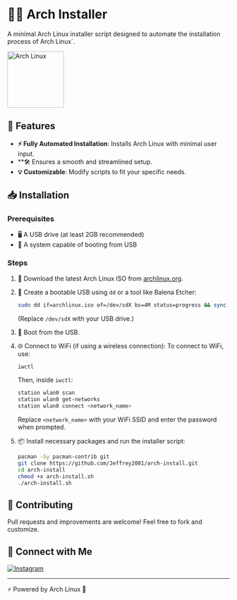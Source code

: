 # 🏴‍☠️ Arch Installer

A minimal Arch Linux installer script designed to automate the installation process of Arch Linux`.

<img src="https://upload.wikimedia.org/wikipedia/commons/thumb/1/13/Arch_Linux_%22Crystal%22_icon.svg/640px-Arch_Linux_%22Crystal%22_icon.svg.png" width="128" height="128" alt="Arch Linux"/>

## 🚀 Features
- **⚡ Fully Automated Installation**: Installs Arch Linux with minimal user input.
- **🛠️ Ensures a smooth and streamlined setup.
- **💡 Customizable**: Modify scripts to fit your specific needs.

## 📥 Installation

### Prerequisites
- 🖥️ A USB drive (at least 2GB recommended)
- 💾 A system capable of booting from USB

### Steps

1. 🔗 Download the latest Arch Linux ISO from [archlinux.org](https://archlinux.org/download/).
2. 📀 Create a bootable USB using `dd` or a tool like Balena Etcher:
   ```bash
   sudo dd if=archlinux.iso of=/dev/sdX bs=4M status=progress && sync
   ```
   (Replace `/dev/sdX` with your USB drive.)

3. 🏁 Boot from the USB.

4. 🌐 Connect to WiFi (if using a wireless connection):
   To connect to WiFi, use:
   ```bash
   iwctl
   ```
   Then, inside `iwctl`:
   ```bash
   station wlan0 scan
   station wlan0 get-networks
   station wlan0 connect <network_name>
   ```
   Replace `<network_name>` with your WiFi SSID and enter the password when prompted.

5. 📦 Install necessary packages and run the installer script:
   ```bash
   pacman -Sy pacman-contrib git
   git clone https://github.com/Jeffrey2081/arch-install.git
   cd arch-install
   chmod +x arch-install.sh
   ./arch-install.sh
   ```
## 🤝 Contributing
Pull requests and improvements are welcome! Feel free to fork and customize.

## 🔗 Connect with Me
[![Instagram](https://img.shields.io/badge/Instagram-%23E4405F.svg?style=for-the-badge&logo=instagram&logoColor=white)](https://www.instagram.com/jeffrey__2081/)

---

⚡ Powered by Arch Linux 🚀
